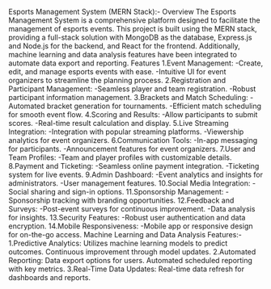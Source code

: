 Esports Management System (MERN Stack):-
Overview
The Esports Management System is a comprehensive platform designed to facilitate the management of esports events. This project is built using the MERN stack, providing a full-stack solution with MongoDB as the database, Express.js and Node.js for the backend, and React for the frontend. Additionally, machine learning and data analysis features have been integrated to automate data export and reporting.
Features
1.Event Management:
  -Create, edit, and manage esports events with ease.
  -Intuitive UI for event organizers to streamline the planning process.
2.Registration and Participant Management:
  -Seamless player and team registration.
  -Robust participant information management.
3.Brackets and Match Scheduling:
  -Automated bracket generation for tournaments.
  -Efficient match scheduling for smooth event flow.
4.Scoring and Results:
  -Allow participants to submit scores.
  -Real-time result calculation and display.
5.Live Streaming Integration:
  -Integration with popular streaming platforms.
  -Viewership analytics for event organizers.
6.Communication Tools:
  -In-app messaging for participants.
  -Announcement features for event organizers.
7.User and Team Profiles:
  -Team and player profiles with customizable details.
8.Payment and Ticketing:
 -Seamless online payment integration.
 -Ticketing system for live events.
9.Admin Dashboard:
 -Event analytics and insights for administrators.
 -User management features.
10.Social Media Integration:
 -Social sharing and sign-in options.
11.Sponsorship Management:
 -Sponsorship tracking with branding opportunities.
12.Feedback and Surveys:
 -Post-event surveys for continuous improvement.
 -Data analysis for insights.
13.Security Features:
 -Robust user authentication and data encryption.
14.Mobile Responsiveness:
-Mobile app or responsive design for on-the-go access.
Machine Learning and Data Analysis Features:-
1.Predictive Analytics:
Utilizes machine learning models to predict outcomes.
Continuous improvement through model updates.
2.Automated Reporting:
Data export options for users.
Automated scheduled reporting with key metrics.
3.Real-Time Data Updates:
Real-time data refresh for dashboards and reports.
